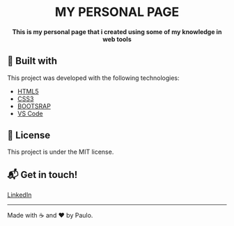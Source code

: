 <h1 align="center">
   MY PERSONAL PAGE 
</h1>

<h4 align="center">
 This is my personal page that i created using some of my knowledge in web tools
</h4>


## :rocket: Built with

This project was developed with the following technologies:

-  [HTML5](https://developer.mozilla.org/pt-BR/docs/Web/HTML/HTML5)
-  [CSS3](https://developer.mozilla.org/pt-BR/docs/Archive/CSS3)
-  [BOOTSRAP](https://getbootstrap.com/)
-  [VS Code](https://code.visualstudio.com/)

## :page_facing_up: License

This project is under the MIT license. 

## :mailbox_with_mail: Get in touch!

[LinkedIn](https://www.linkedin.com/in/pscordeiro)

---

Made with :coffee: and ♥ by Paulo.

